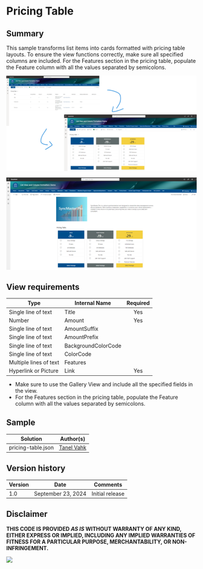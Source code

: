 # Pricing Table

## Summary
This sample transforms list items into cards formatted with pricing table layouts. To ensure the view functions correctly, make sure all specified columns are included. For the Features section in the pricing table, populate the Feature column with all the values separated by semicolons.

![screenshot of the sample](./assets/screenshot.png)
  
![screenshot of the sample embedded on the page](./assets/screenshot-page-view.png)

## View requirements
|Type               |Internal Name|Required|
|-------------------|-------------|:------:|
|Single line of text|Title        |Yes     |
|Number             |Amount       |Yes     |
|Single line of text|AmountSuffix   |        |
|Single line of text|AmountPrefix   |        |
|Single line of text|BackgroundColorCode   |        |
|Single line of text|ColorCode   |        |
|Multiple lines of text|Features   |        |
|Hyperlink or Picture|Link   |Yes     |

- Make sure to use the Gallery View and include all the specified fields in the view.
- For the Features section in the pricing table, populate the Feature column with all the values separated by semicolons.

## Sample

Solution|Author(s)
--------|---------
pricing-table.json | [Tanel Vahk](https://github.com/tvahk)

## Version history

Version |Date             |Comments
--------|-----------------|--------------------------------
1.0     |September 23, 2024 |Initial release

## Disclaimer
**THIS CODE IS PROVIDED *AS IS* WITHOUT WARRANTY OF ANY KIND, EITHER EXPRESS OR IMPLIED, INCLUDING ANY IMPLIED WARRANTIES OF FITNESS FOR A PARTICULAR PURPOSE, MERCHANTABILITY, OR NON-INFRINGEMENT.**

<img src="https://pnptelemetry.azurewebsites.net/list-formatting/view-samples/pricing-table" />